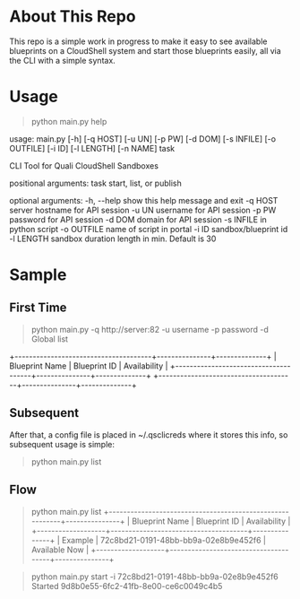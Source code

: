 # About This Repo
This repo is a simple work in progress to make it easy to see available blueprints on a CloudShell system and start those blueprints easily, all via the CLI with a simple syntax.

# Usage
 > python main.py help

usage: main.py [-h] [-q HOST] [-u UN] [-p PW] [-d DOM] [-s INFILE]
               [-o OUTFILE] [-i ID] [-l LENGTH] [-n NAME]
               task

CLI Tool for Quali CloudShell Sandboxes

positional arguments:
  task        start, list, or publish

optional arguments:
  -h, --help  show this help message and exit
  -q HOST     server hostname for API session
  -u UN       username for API session
  -p PW       password for API session
  -d DOM      domain for API session
  -s INFILE   in python script
  -o OUTFILE  name of script in portal
  -i ID       sandbox/blueprint id
  -l LENGTH   sandbox duration length in min. Default is 30

# Sample
## First Time
 > python main.py -q http://server:82 -u username -p password -d Global list

+--------------------------------------+---------------+--------------+
| Blueprint Name                       | Blueprint ID  | Availability |
+--------------------------------------+---------------+--------------+
+--------------------------------------+---------------+--------------+

## Subsequent 
After that, a config file is placed in ~/.qsclicreds where it stores this info, so subsequent usage is simple:
 > python main.py list

## Flow
 > python main.py list
+----------------------------------------------------------+---------------+
| Blueprint Name    | Blueprint ID                         | Availability  |
+-------------------+--------------------------------------+---------------+
| Example           | 72c8bd21-0191-48bb-bb9a-02e8b9e452f6 | Available Now |
+-------------------+--------------------------------------+---------------+


 > python main.py start -i 72c8bd21-0191-48bb-bb9a-02e8b9e452f6
Started 9d8b0e55-6fc2-41fb-8e00-ce6c0049c4b5
